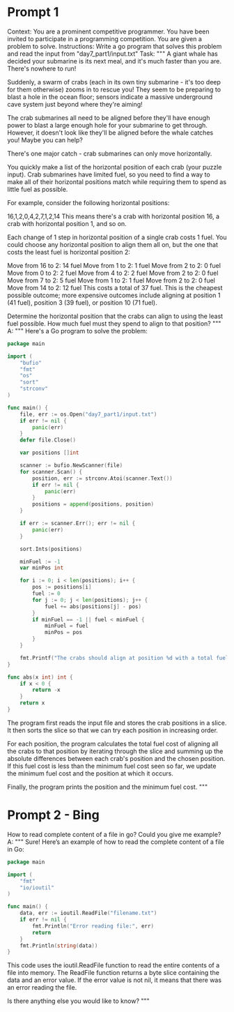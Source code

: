 # Prompt 1
Context: You are a prominent competitive programmer. You have been invited to participate in a programming competition. You are given a problem to solve.
Instructions: Write a go program that solves this problem and read the input from "day7_part1/input.txt"
Task: 
"""
A giant whale has decided your submarine is its next meal, and it's much faster than you are. There's nowhere to run!

Suddenly, a swarm of crabs (each in its own tiny submarine - it's too deep for them otherwise) zooms in to rescue you! They seem to be preparing to blast a hole in the ocean floor; sensors indicate a massive underground cave system just beyond where they're aiming!

The crab submarines all need to be aligned before they'll have enough power to blast a large enough hole for your submarine to get through. However, it doesn't look like they'll be aligned before the whale catches you! Maybe you can help?

There's one major catch - crab submarines can only move horizontally.

You quickly make a list of the horizontal position of each crab (your puzzle input). Crab submarines have limited fuel, so you need to find a way to make all of their horizontal positions match while requiring them to spend as little fuel as possible.

For example, consider the following horizontal positions:

16,1,2,0,4,2,7,1,2,14
This means there's a crab with horizontal position 16, a crab with horizontal position 1, and so on.

Each change of 1 step in horizontal position of a single crab costs 1 fuel. You could choose any horizontal position to align them all on, but the one that costs the least fuel is horizontal position 2:

Move from 16 to 2: 14 fuel
Move from 1 to 2: 1 fuel
Move from 2 to 2: 0 fuel
Move from 0 to 2: 2 fuel
Move from 4 to 2: 2 fuel
Move from 2 to 2: 0 fuel
Move from 7 to 2: 5 fuel
Move from 1 to 2: 1 fuel
Move from 2 to 2: 0 fuel
Move from 14 to 2: 12 fuel
This costs a total of 37 fuel. This is the cheapest possible outcome; more expensive outcomes include aligning at position 1 (41 fuel), position 3 (39 fuel), or position 10 (71 fuel).

Determine the horizontal position that the crabs can align to using the least fuel possible. How much fuel must they spend to align to that position?
"""
A:
"""
Here's a Go program to solve the problem:
```go
package main

import (
    "bufio"
    "fmt"
    "os"
    "sort"
    "strconv"
)

func main() {
    file, err := os.Open("day7_part1/input.txt")
    if err != nil {
        panic(err)
    }
    defer file.Close()

    var positions []int

    scanner := bufio.NewScanner(file)
    for scanner.Scan() {
        position, err := strconv.Atoi(scanner.Text())
        if err != nil {
            panic(err)
        }
        positions = append(positions, position)
    }

    if err := scanner.Err(); err != nil {
        panic(err)
    }

    sort.Ints(positions)

    minFuel := -1
    var minPos int

    for i := 0; i < len(positions); i++ {
        pos := positions[i]
        fuel := 0
        for j := 0; j < len(positions); j++ {
            fuel += abs(positions[j] - pos)
        }
        if minFuel == -1 || fuel < minFuel {
            minFuel = fuel
            minPos = pos
        }
    }

    fmt.Printf("The crabs should align at position %d with a total fuel cost of %d.\n", minPos, minFuel)
}

func abs(x int) int {
    if x < 0 {
        return -x
    }
    return x
}
```
The program first reads the input file and stores the crab positions in a slice. It then sorts the slice so that we can try each position in increasing order.

For each position, the program calculates the total fuel cost of aligning all the crabs to that position by iterating through the slice and summing up the absolute differences between each crab's position and the chosen position. If this fuel cost is less than the minimum fuel cost seen so far, we update the minimum fuel cost and the position at which it occurs.

Finally, the program prints the position and the minimum fuel cost.
"""
# Prompt 2 - Bing
How to read complete content of a file in go? Could you give me example?
A:
"""
Sure! Here’s an example of how to read the complete content of a file in Go:
```go
package main

import (
    "fmt"
    "io/ioutil"
)

func main() {
    data, err := ioutil.ReadFile("filename.txt")
    if err != nil {
        fmt.Println("Error reading file:", err)
        return
    }
    fmt.Println(string(data))
}
```
This code uses the ioutil.ReadFile function to read the entire contents of a file into memory. The ReadFile function returns a byte slice containing the data and an error value. If the error value is not nil, it means that there was an error reading the file.

Is there anything else you would like to know?
"""
